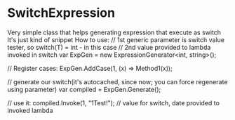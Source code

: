 # SwitchExpression
Very simple class that helps generating expression that execute as switch
It's just kind of snippet
How to use:
  // 1st generic parameter is switch value tester, so switch(T) = int - in this case
  // 2nd value provided to lambda invoked in switch
  var ExpGen = new ExpressionGenerator<int, string>(); 
  
  // Register cases:
  ExpGen.AddCase(1, (x) => Method1(x));
  
  // generate our switch(it's autocached, since now; you can force regenerate using parameter)
  var compiled = ExpGen.Generate();
  
  // use it:
  compiled.Invoke(1, "1Test!"); // value for switch, date provided to invoked lambda
